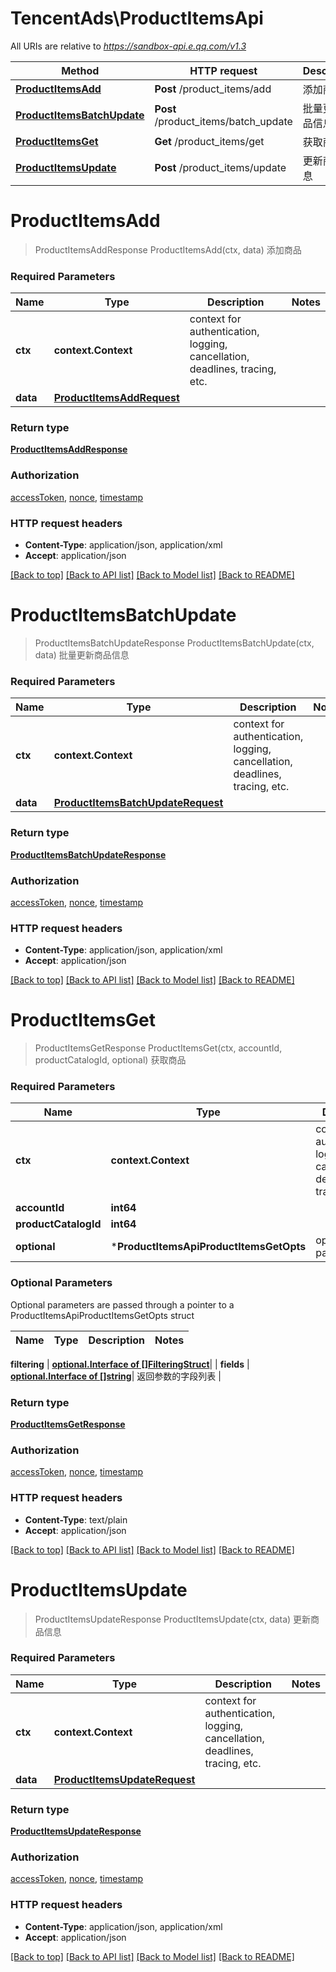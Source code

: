 # TencentAds\ProductItemsApi

All URIs are relative to *https://sandbox-api.e.qq.com/v1.3*

Method | HTTP request | Description
------------- | ------------- | -------------
[**ProductItemsAdd**](ProductItemsApi.md#ProductItemsAdd) | **Post** /product_items/add | 添加商品
[**ProductItemsBatchUpdate**](ProductItemsApi.md#ProductItemsBatchUpdate) | **Post** /product_items/batch_update | 批量更新商品信息
[**ProductItemsGet**](ProductItemsApi.md#ProductItemsGet) | **Get** /product_items/get | 获取商品
[**ProductItemsUpdate**](ProductItemsApi.md#ProductItemsUpdate) | **Post** /product_items/update | 更新商品信息


# **ProductItemsAdd**
> ProductItemsAddResponse ProductItemsAdd(ctx, data)
添加商品

### Required Parameters

Name | Type | Description  | Notes
------------- | ------------- | ------------- | -------------
 **ctx** | **context.Context** | context for authentication, logging, cancellation, deadlines, tracing, etc.
  **data** | [**ProductItemsAddRequest**](ProductItemsAddRequest.md)|  | 

### Return type

[**ProductItemsAddResponse**](ProductItemsAddResponse.md)

### Authorization

[accessToken](../README.md#accessToken), [nonce](../README.md#nonce), [timestamp](../README.md#timestamp)

### HTTP request headers

 - **Content-Type**: application/json, application/xml
 - **Accept**: application/json

[[Back to top]](#) [[Back to API list]](../README.md#documentation-for-api-endpoints) [[Back to Model list]](../README.md#documentation-for-models) [[Back to README]](../README.md)

# **ProductItemsBatchUpdate**
> ProductItemsBatchUpdateResponse ProductItemsBatchUpdate(ctx, data)
批量更新商品信息

### Required Parameters

Name | Type | Description  | Notes
------------- | ------------- | ------------- | -------------
 **ctx** | **context.Context** | context for authentication, logging, cancellation, deadlines, tracing, etc.
  **data** | [**ProductItemsBatchUpdateRequest**](ProductItemsBatchUpdateRequest.md)|  | 

### Return type

[**ProductItemsBatchUpdateResponse**](ProductItemsBatchUpdateResponse.md)

### Authorization

[accessToken](../README.md#accessToken), [nonce](../README.md#nonce), [timestamp](../README.md#timestamp)

### HTTP request headers

 - **Content-Type**: application/json, application/xml
 - **Accept**: application/json

[[Back to top]](#) [[Back to API list]](../README.md#documentation-for-api-endpoints) [[Back to Model list]](../README.md#documentation-for-models) [[Back to README]](../README.md)

# **ProductItemsGet**
> ProductItemsGetResponse ProductItemsGet(ctx, accountId, productCatalogId, optional)
获取商品

### Required Parameters

Name | Type | Description  | Notes
------------- | ------------- | ------------- | -------------
 **ctx** | **context.Context** | context for authentication, logging, cancellation, deadlines, tracing, etc.
  **accountId** | **int64**|  | 
  **productCatalogId** | **int64**|  | 
 **optional** | ***ProductItemsApiProductItemsGetOpts** | optional parameters | nil if no parameters

### Optional Parameters
Optional parameters are passed through a pointer to a ProductItemsApiProductItemsGetOpts struct

Name | Type | Description  | Notes
------------- | ------------- | ------------- | -------------


 **filtering** | [**optional.Interface of []FilteringStruct**](FilteringStruct.md)|  | 
 **fields** | [**optional.Interface of []string**](string.md)| 返回参数的字段列表 | 

### Return type

[**ProductItemsGetResponse**](ProductItemsGetResponse.md)

### Authorization

[accessToken](../README.md#accessToken), [nonce](../README.md#nonce), [timestamp](../README.md#timestamp)

### HTTP request headers

 - **Content-Type**: text/plain
 - **Accept**: application/json

[[Back to top]](#) [[Back to API list]](../README.md#documentation-for-api-endpoints) [[Back to Model list]](../README.md#documentation-for-models) [[Back to README]](../README.md)

# **ProductItemsUpdate**
> ProductItemsUpdateResponse ProductItemsUpdate(ctx, data)
更新商品信息

### Required Parameters

Name | Type | Description  | Notes
------------- | ------------- | ------------- | -------------
 **ctx** | **context.Context** | context for authentication, logging, cancellation, deadlines, tracing, etc.
  **data** | [**ProductItemsUpdateRequest**](ProductItemsUpdateRequest.md)|  | 

### Return type

[**ProductItemsUpdateResponse**](ProductItemsUpdateResponse.md)

### Authorization

[accessToken](../README.md#accessToken), [nonce](../README.md#nonce), [timestamp](../README.md#timestamp)

### HTTP request headers

 - **Content-Type**: application/json, application/xml
 - **Accept**: application/json

[[Back to top]](#) [[Back to API list]](../README.md#documentation-for-api-endpoints) [[Back to Model list]](../README.md#documentation-for-models) [[Back to README]](../README.md)

